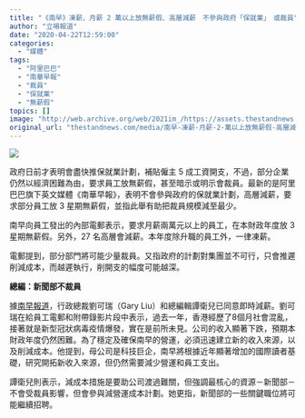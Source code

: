 ```yaml
---
title: "《南早》凍薪、月薪 2 萬以上放無薪假、高層減薪　不參與政府「保就業」　或裁員"
author: "立場報道"
date: "2020-04-22T12:59:00"
categories:
  - "媒體"
tags:
  - "阿里巴巴"
  - "南華早報"
  - "裁員"
  - "保就業"
  - "無薪假"
topics: []
image: "http://web.archive.org/web/2021im_/https://assets.thestandnews.com/media/photos/Untitled-4-08_WYCN9.png"
original_url: "thestandnews.com/media/南早-凍薪-月薪-2-萬以上放無薪假-高層減薪-不參與政府-保就業-或裁員"
---
```

![](http://web.archive.org/web/2021im_/https://assets.thestandnews.com/media/photos/Untitled-4-08_WYCN9.png)

政府日前才表明會盡快推保就業計劃，補貼僱主 5 成工資開支，不過，部分企業仍然以經濟困難為由，要求員工放無薪假，甚至暗示或明示會裁員。最新的是阿里巴巴旗下英文媒體《南華早報》，表明不會參與政府的保就業計劃，高層減薪，要求部分員工放 3 星期無薪假，並指此舉有助把裁員規模減至最少。

南早向員工發出的內部電郵表示，要求月薪兩萬元以上的員工，在本財政年度放 3 星期無薪假。另外，27 名高層會減薪。本年度除升職的員工外，一律凍薪。

電郵提到，部分部門將可能少量裁員。又指政府的計劃對集團並不可行，只會推遲削減成本，而越遲執行，削開支的幅度可能越深。

**總編：新聞部不裁員**

據[南早報道](http://web.archive.org/web/20211229132435/https://www.scmp.com/news/hong-kong/hong-kong-economy/article/3080990/south-china-morning-post-cut-pay-top-management)，行政總裁劉可瑞（Gary Liu）和總編輯譚衛兒已同意即時減薪。劉可瑞在給員工電郵和附帶錄影片段中表示，過去一年，香港經歷了8個月社會混亂，接著就是新型冠狀病毒疫情爆發，實在是前所未見。公司的收入顯著下跌，預期本財政年度仍然困難。為了穩定及確保南早的營運，必須迅速建立新的收入來源，以及削減成本。他提到，母公司是科技巨企，南早將根據近年顯著增加的國際讀者基礎，研究開拓新收入來源，但仍然需要減少營運和員工支出。

譚衛兒則表示，減成本措施是要助公司渡過難關，但強調最核心的資源－新聞部－不會受裁員影響，但會參與減營運成本計劃。她更指，新聞部的一些關鍵職位將可能繼續招聘。